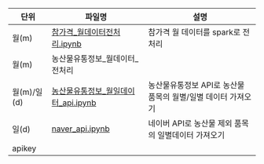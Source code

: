 













| 단위        | 파일명                                                       | 설명                                                         |
| ----------- | ------------------------------------------------------------ | ------------------------------------------------------------ |
| 월(m)       | [참가격_월데이터전처리.ipynb](./참가격월데이터전처리.ipynb)  | 참가격 월 데이터를 spark로 전처리                            |
| 월(m)       | 농산물유통정보_월데이터\_전처리                              |                                                              |
| 월(m)/일(d) | [농산물유통정보_월일데이터\_api.ipynb](./농산물유통정보_월일데이터\_api.ipynb) | 농산물유통정보 API로 농산물 품목의 월별/일별 데이터 가져오기 |
| 일(d)       | [naver_api.ipynb](./naver_api.ipynb)                         | 네이버 API로 농산물 제외 품목의 일별데이터 가져오기          |
| apikey      |                                                              |                                                              |

